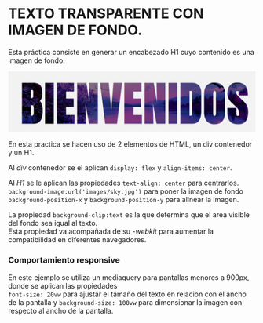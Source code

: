 # TEXTO TRANSPARENTE CON IMAGEN DE FONDO.

Esta práctica consiste en generar un encabezado H1 cuyo contenido es una imagen de fondo. 

![](images/ejemplo.png)

En esta practica se hacen uso de 2 elementos de HTML,  un div contenedor y un H1.

Al *div* contenedor se el aplican `display: flex`  y `align-items: center`.

Al *H1* se le aplican las propiedades `text-align: center` para centrarlos.  
`background-image:url('images/sky.jpg')` para poner la imagen de fondo  
`background-position-x` y `background-position-y` para alinear la imagen.

La propiedad `background-clip:text` es la que determina que el area visible del fondo sea igual al texto.  
Esta propiedad va acompañada de su *-webkit* para aumentar la compatibilidad en diferentes navegadores.

### Comportamiento responsive
En este ejemplo se utiliza un mediaquery para pantallas menores a 900px, donde se aplican las propiedades  
`font-size: 20vw` para ajustar el tamaño del texto en relacion con el ancho de la pantalla y `background-size: 100vw` para dimensionar la imagen con respecto al ancho de la pantalla.

